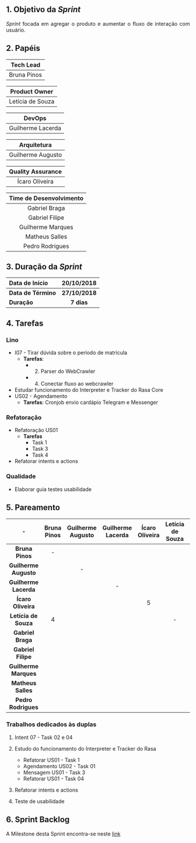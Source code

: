 ## 1. Objetivo da _Sprint_

<p align="justify"> <i>Sprint</i> focada em agregar o produto e aumentar o fluxo de interação com usuário.</p>

## 2. Papéis

| **Tech Lead**|
|:--:|
|Bruna Pinos|

|**Product Owner**|
|:--:|
|Letícia de Souza|

|**DevOps**|
|:--:|
|Guilherme Lacerda|

|**Arquitetura**|
|:--:|
|Guilherme Augusto|

|**Quality Assurance**|
|:--:|
|Ícaro Oliveira|

| Time de Desenvolvimento |
|:--:|
|Gabriel Braga|
|Gabriel Filipe|
|Guilherme Marques|
|Matheus Salles|
|Pedro Rodrigues|


## 3. Duração da _Sprint_

| Data de Início | 20/10/2018 |
|:--|:--:|
| **Data de Término** | **27/10/2018** |
| **Duração** | **7 dias** |


## 4. Tarefas

### Lino
-  I07 - Tirar dúvida sobre o período de matrícula
    - **Tarefas**:
        * 2. Parser do WebCrawler
        * 4. Conectar fluxo ao webcrawler
- Estudar funcionamento do Interpreter e Tracker do Rasa Core
- US02 - Agendamento
    - **Tarefas**: Cronjob envio cardápio Telegram e Messenger   
  
### Refatoração
-  Refatoração US01 
    - **Tarefas**
        * Task 1 
        * Task 3
        * Task 4
- Refatorar intents e actions
### Qualidade
- Elaborar guia testes usabilidade

## 5. Pareamento

|-|Bruna Pinos| Guilherme Augusto | Guilherme Lacerda | Ícaro Oliveira | Letícia de Souza|Gabriel Braga| Gabriel Filipe| Guilherme Marques|Matheus Salles| Pedro Rodrigues|
|:--:|:--:|:--:|:--:|:--:|:--:|:--:|:--:|:--:|:--:|:--:|
|**Bruna Pinos**        |-||||||||||
|**Guilherme Augusto**  ||-|||||||3||
|**Guilherme Lacerda**  |||-||||||||
|**Ícaro Oliveira**     ||||5|||||||
|**Letícia de Souza**   |4||||-||||||
|**Gabriel Braga**      ||||||-||||1|
|**Gabriel Filipe**     |||||||-|2|||
|**Guilherme Marques**  ||||||||-|||
|**Matheus Salles**     |||||||||-||
|**Pedro Rodrigues**    ||||||||||-|

### Trabalhos dedicados às duplas

 1. Intent 07 - Task 02 e 04
 2. Estudo do funcionamento do Interpreter e Tracker do Rasa

     * Refatorar US01 - Task 1 
     * Agendamento US02 - Task 01
     * Mensagem US01 - Task 3
     * Refatorar US01 - Task 04
3. Refatorar intents e actions
4. Teste de usabilidade

## 6. Sprint Backlog

A Milestone desta Sprint encontra-se neste [link](https://github.com/fga-eps-mds/2018.2-Lino/milestone/11)
